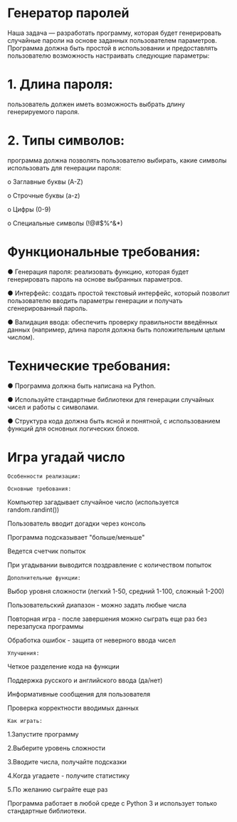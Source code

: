 # Генератор паролей
Наша задача — разработать программу, которая будет генерировать случайные пароли на основе заданных пользователем параметров.
Программа должна быть простой в использовании и предоставлять пользователю возможность настраивать следующие параметры:


  # 1.	Длина пароля:
  пользователь должен иметь возможность выбрать длину генерируемого пароля.
  
  # 2.	Типы символов: 
  программа должна позволять пользователю выбирать, какие символы использовать для генерации пароля:
  
o	Заглавные буквы (A-Z)

o	Строчные буквы (a-z)

o	Цифры (0-9)

o	Специальные символы (!@#$%^&*)

# Функциональные требования:

●	Генерация пароля: реализовать функцию, которая будет генерировать пароль на основе выбранных параметров.

●	Интерфейс: создать простой текстовый интерфейс, который позволит пользователю вводить параметры генерации и получать сгенерированный пароль.

●	Валидация ввода: обеспечить проверку правильности введённых данных (например, длина пароля должна быть положительным целым числом).

# Технические требования:

●	Программа должна быть написана на Python.

●	Используйте стандартные библиотеки для генерации случайных чисел и работы с символами.

●	Структура кода должна быть ясной и понятной, с использованием функций для основных логических блоков.

# Игра угадай число

```Особенности реализации:```

```Основные требования:```

Компьютер загадывает случайное число (используется random.randint())

Пользователь вводит догадки через консоль

Программа подсказывает "больше/меньше"

Ведется счетчик попыток

При угадывании выводится поздравление с количеством попыток

```Дополнительные функции:```

Выбор уровня сложности (легкий 1-50, средний 1-100, сложный 1-200)

Пользовательский диапазон - можно задать любые числа

Повторная игра - после завершения можно сыграть еще раз без перезапуска программы

Обработка ошибок - защита от неверного ввода чисел

```Улучшения:```

Четкое разделение кода на функции

Поддержка русского и английского ввода (да/нет)

Информативные сообщения для пользователя

Проверка корректности вводимых данных

```Как играть:```

1.Запустите программу

2.Выберите уровень сложности

3.Вводите числа, получайте подсказки

4.Когда угадаете - получите статистику

5.По желанию сыграйте еще раз

Программа работает в любой среде с Python 3 и использует только стандартные библиотеки.
